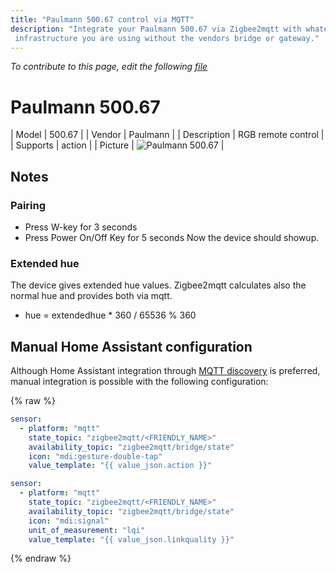 ```yaml
---
title: "Paulmann 500.67 control via MQTT"
description: "Integrate your Paulmann 500.67 via Zigbee2mqtt with whatever smart home
 infrastructure you are using without the vendors bridge or gateway."
---
```


*To contribute to this page, edit the following
[file](https://github.com/Koenkk/zigbee2mqtt.io/blob/master/docs/devices/500.67.md)*

# Paulmann 500.67

| Model | 500.67  |
| Vendor  | Paulmann  |
| Description | RGB remote control |
| Supports | action |
| Picture | ![Paulmann 500.67](../images/devices/500.67.jpg) |

## Notes

### Pairing
- Press W-key for 3 seconds
- Press Power On/Off Key for 5 seconds
Now the device should showup.

### Extended hue
The device gives extended hue values. Zigbee2mqtt calculates also the normal hue and provides both via mqtt.
- hue = extendedhue * 360 / 65536 % 360

## Manual Home Assistant configuration
Although Home Assistant integration through [MQTT discovery](../integration/home_assistant) is preferred,
manual integration is possible with the following configuration:


{% raw %}
```yaml
sensor:
  - platform: "mqtt"
    state_topic: "zigbee2mqtt/<FRIENDLY_NAME>"
    availability_topic: "zigbee2mqtt/bridge/state"
    icon: "mdi:gesture-double-tap"
    value_template: "{{ value_json.action }}"

sensor:
  - platform: "mqtt"
    state_topic: "zigbee2mqtt/<FRIENDLY_NAME>"
    availability_topic: "zigbee2mqtt/bridge/state"
    icon: "mdi:signal"
    unit_of_measurement: "lqi"
    value_template: "{{ value_json.linkquality }}"
```
{% endraw %}


